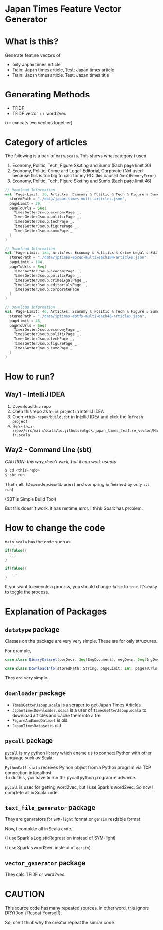 Japan Times Feature Vector Generator
==

# What is this?

Generate feature vectors of 
- only Japan times Article
- Train: Japan times article, Test: Japan times article
- Train: Japan times article, Test: Japan times title

# Generating Methods

- TFIDF
- TFIDF vector ++ word2vec

(`++` concats two vectors together)

# Category of articles

The following is a part of `Main.scala`. This shows what category I used.

1. Economy, Politic, Tech, Figure Skating and Sumo (Each page limit 30)
2. ~~Economy, Politic, Crime and Legal, Editorial, Corporate~~ (Not used because this is too big to calc for my PC. this caused `OutOfMemoryError`)
3. Economy, Politic, Tech, Figure Skating and Sumo (Each page limit 46)

```scala
// Download Information
val `Page-Limit: 30, Articles: Economy & Politic & Tech & Figure & Sumo` = DownloadInfo(
  storedPath = "./data/japan-times-multi-articles.json",
  pageLimit = 30,
  pageToUrls = Seq(
    TimesGetterJsoup.economyPage _,
    TimesGetterJsoup.politicPage _,
    TimesGetterJsoup.techPage _,
    TimesGetterJsoup.figurePage _,
    TimesGetterJsoup.sumoPage _
  )
)

// Download Information
val `Page-Limit: 184, Articles: Economy & Politics & Crime-Legal & Editorials & Corporate` = DownloadInfo(
  storedPath = "./data/jptimes-epcec-multi-each184-articles.json",
  pageLimit = 184,
  pageToUrls = Seq(
    TimesGetterJsoup.economyPage _,
    TimesGetterJsoup.politicPage _,
    TimesGetterJsoup.crimeLegalPage _,
    TimesGetterJsoup.editorialsPage _,
    TimesGetterJsoup.corporatePage _
  )
)

// Download Information
val `Page-Limit: 46, Articles: Economy & Politic & Tech & Figure & Sumo` = DownloadInfo(
  storedPath = "./data/jptimes-eptfs-multi-each46-articles.json",
  pageLimit = 46,
  pageToUrls = Seq(
    TimesGetterJsoup.economyPage _,
    TimesGetterJsoup.politicPage _,
    TimesGetterJsoup.techPage _,
    TimesGetterJsoup.figurePage _,
    TimesGetterJsoup.sumoPage _
  )
)
```


# How to run?

## Way1 - IntelliJ IDEA

1. Download this repo
2. Open this repo as a `sbt` project in IntelliJ IDEA
3. Open `<this-repo>/build.sbt` in IntelliJ IDEA and click the `Refresh project`
4. Run `<this-repo>/src/main/scala/io.github.nwtgck.japan_times_feature_vector/Main.scala`

## Way2 - Command Line (sbt)

*CAUTION: this way doen't work, but it can work usually*




```sh
$ cd <this-repo>
$ sbt run
```

That's all. (Dependencies(libraries) and compiling is finished by only `sbt run`)


(SBT is Simple Build Tool)


But this doesn't work. It has runtime error. I think Spark has problem.


# How to change the code

`Main.scala` has the code such as 

```scala
if(false){
  ...
}

if(false){
   ...
}
```

If you want to execute a process, you should change `false` to `true`. It's easy to toggle the process.

# Explanation of Packages

## `datatype` package

Classes on this package are very very simple. These are for only structures.

For example,

```scala
case class BinaryDataset(posDocs: Seq[EngDocument], negDocs: Seq[EngDocument])
```

```scala
case class DownloadInfo(storedPath: String, pageLimit: Int, pageToUrls: Seq[Int => String])
```

They are very simple.

## `downloader` package

* `TimesGetterJsoup.scala` is a scraper to get Japan Times Articles
* `JapanTimesDownloader.scala` is a user of `TimesGetterJsoup.scala` to download articles and cache them into a file
* `FigureAndSumoDataset` is old
* `JapanTimesDataset` is old

## `pycall` package

`pycall` is my python library which ename us to connect Python with other language such as Scala.

`PythonCall.scala` receives Python object from a Python program via TCP connection in localhost.   
To do this, you have to run the pycall python program in advance. 

`pycall` is used for getting word2vec, but I use Spark's word2vec. So now I complete all in Scala code.

## `text_file_generator` package

They are generators for `SVM-light` format or `gensim` readable format

Now, I complete all in Scala code.

(I use Spark's LogisticRegression instead of SVM-light)

(I use Spark's word2vec instead of `gensim`)


## `vector_generator` package

They calc TFIDF or word2vec.


# CAUTION

This source code has many repeated sources. In other word, this ignore DRY(Don't Repeat Yourself). 

So, don't think why the creator repeat the similar code.
